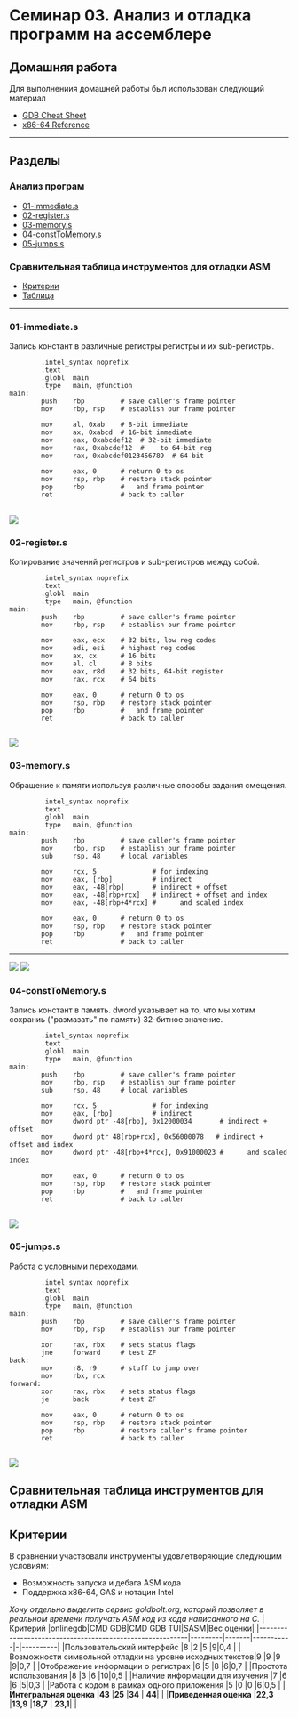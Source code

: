 # Семинар 03. Анализ и отладка программ на ассемблере

## Домашняя работа

Для выполнениия домашней работы был использован следующий материал

- [GDB Cheat Sheet](/GDB-Cheat-Sheet.pdf)
- [x86-64 Reference](/x86-64-reference.pdf)

---

## Разделы

### Анализ програм

- [01-immediate.s](#01-immediate.s)
- [02-register.s](#02-register.s)
- [03-memory.s](#03-memory.s)
- [04-constToMemory.s](#04-constToMemory.s)
- [05-jumps.s](#05-jumps.s)

### Сравнительная таблица инструментов для отладки ASM

- [Критерии](#Критерии)
- [Таблица](#Таблица)

---

### 01-immediate.s

Запись констант в различные регистры регистры и их sub-регистры.

```
        .intel_syntax noprefix
        .text
        .globl  main
        .type   main, @function
main:
        push    rbp         # save caller's frame pointer
        mov     rbp, rsp    # establish our frame pointer

        mov     al, 0xab    # 8-bit immediate
        mov     ax, 0xabcd  # 16-bit immediate
        mov     eax, 0xabcdef12  # 32-bit immediate
        mov     rax, 0xabcdef12  #    to 64-bit reg
        mov     rax, 0xabcdef0123456789  # 64-bit

        mov     eax, 0      # return 0 to os
        mov     rsp, rbp    # restore stack pointer
        pop     rbp         #   and frame pointer
        ret                 # back to caller
```

## ![](/3-seminar/screenshots/1.jpg)

### 02-register.s

Копирование значений регистров и sub-регистров между собой.

```
        .intel_syntax noprefix
        .text
        .globl  main
        .type   main, @function
main:
        push    rbp         # save caller's frame pointer
        mov     rbp, rsp    # establish our frame pointer

        mov     eax, ecx    # 32 bits, low reg codes
        mov     edi, esi    # highest reg codes
        mov     ax, cx      # 16 bits
        mov     al, cl      # 8 bits
        mov     eax, r8d    # 32 bits, 64-bit register
        mov     rax, rcx    # 64 bits

        mov     eax, 0      # return 0 to os
        mov     rsp, rbp    # restore stack pointer
        pop     rbp         #   and frame pointer
        ret                 # back to caller

```

## ![](/3-seminar/screenshots/2.jpg)

### 03-memory.s

Обращение к памяти используя различные способы задания смещения.

```
        .intel_syntax noprefix
        .text
        .globl  main
        .type   main, @function
main:
        push    rbp         # save caller's frame pointer
        mov     rbp, rsp    # establish our frame pointer
        sub     rsp, 48     # local variables

        mov     rcx, 5              # for indexing
        mov     eax, [rbp]          # indirect
        mov     eax, -48[rbp]       # indirect + offset
        mov     eax, -48[rbp+rcx]   # indirect + offset and index
        mov     eax, -48[rbp+4*rcx] #      and scaled index

        mov     eax, 0      # return 0 to os
        mov     rsp, rbp    # restore stack pointer
        pop     rbp         #   and frame pointer
        ret                 # back to caller
```

---

![](/3-seminar/screenshots/3-1.jpg)
![](/3-seminar/screenshots/3-2.jpg)

### 04-constToMemory.s

Запись констант в память. dword указывает на то, что мы хотим сохраниь ("размазать" по памяти) 32-битное значение.

```
        .intel_syntax noprefix
        .text
        .globl  main
        .type   main, @function
main:
        push    rbp         # save caller's frame pointer
        mov     rbp, rsp    # establish our frame pointer
        sub     rsp, 48     # local variables

        mov     rcx, 5              # for indexing
        mov     eax, [rbp]          # indirect
        mov     dword ptr -48[rbp], 0x12000034       # indirect + offset
        mov     dword ptr 48[rbp+rcx], 0x56000078   # indirect + offset and index
        mov     dword ptr -48[rbp+4*rcx], 0x91000023 #      and scaled index

        mov     eax, 0      # return 0 to os
        mov     rsp, rbp    # restore stack pointer
        pop     rbp         #   and frame pointer
        ret                 # back to caller
```

## ![](/3-seminar/screenshots/4.jpg)

### 05-jumps.s

Работа с условными переходами.

```
        .intel_syntax noprefix
        .text
        .globl  main
        .type   main, @function
main:
        push    rbp         # save caller's frame pointer
        mov     rbp, rsp    # establish our frame pointer

        xor     rax, rbx    # sets status flags
        jne     forward     # test ZF
back:
        mov     r8, r9      # stuff to jump over
        mov     rbx, rcx
forward:
        xor     rax, rbx    # sets status flags
        je      back        # test ZF

        mov     eax, 0      # return 0 to os
        mov     rsp, rbp    # restore stack pointer
        pop     rbp         # restore caller's frame pointer
        ret                 # back to caller

```

## ![](/3-seminar/screenshots/5.jpg)

## Сравнительная таблица инструментов для отладки ASM

## Критерии

В сравнении участвовали инструменты удовлетворяющие следующим условиям:

- Возможность запуска и дебага ASM кода
- Поддержка x86-64, GAS и нотации Intel

_Хочу отдельно выделить сервис goldbolt.org, который позволяет в реальном времени получать ASM код из кода написанного на C._
|Критерий |onlinegdb|CMD GDB|CMD GDB TUI|SASM|Вес оценки|
|----------------------------------------------------------|---------|-------|-----------|-|----------|
|Пользовательский интерфейс |8 |2 |5 |9|0,4 |
|Возможности символьной отладки на уровне исходных текстов|9 |9 |9 |9|0,7 |
|Отображение информации о регистрах |6 |5 |8 |6|0,7 |
|Простота использования |8 |3 |6 |10|0,5 |
|Наличие информации для изучения |7 |6 |6 |5|0,3 |
|Работа с кодом в рамках одного приложения |5 |0 |0 |6|0,5 |
|**Интегральная оценка** |**43** |**25** |**34** | **44**| |
|**Приведенная оценка** |**22,3** |**13,9** |**18,7** | **23,1**| |
